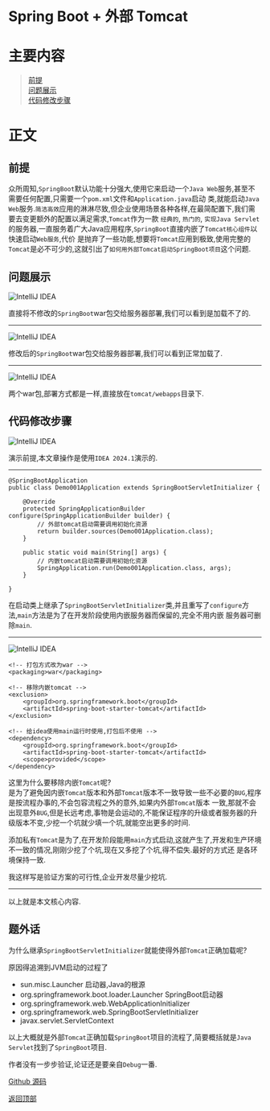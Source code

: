 # Spring Boot + 外部 Tomcat

# 主要内容

> [前提](#前提)  
> [问题展示](#问题展示)  
> [代码修改步骤](#代码修改步骤)

# 正文

## 前提

众所周知,`SpringBoot`默认功能十分强大,使用它来启动一个`Java Web`服务,甚至不需要任何配置,只需要一个`pom.xml`文件和`Application.java`启动
类,就能启动`Java Web`服务.`简洁高效`应用的淋淋尽致,但企业使用场景各种各样,在最简配置下,我们需要去变更额外的配置以满足需求,`Tomcat`作为一款
`经典的`, `热门的`, `实现Java Servlet`的服务器,一直服务着广大Java应用程序,`SpringBoot`直接内嵌了`Tomcat核心组件`以快速启动`Web服务`,代价
是抛弃了一些功能,想要将`Tomcat`应用到极致,使用完整的`Tomcat`是必不可少的,这就引出了`如何用外部Tomcat启动SpringBoot项目`这个问题.

## 问题展示

![IntelliJ IDEA](0005_springboot_tomcat/001.png)

直接将不修改的`SpringBoot`war包交给服务器部署,我们可以看到是加载不了的.

----

![IntelliJ IDEA](0005_springboot_tomcat/002.png)

修改后的`SpringBoot`war包交给服务器部署,我们可以看到正常加载了.

----

![IntelliJ IDEA](0005_springboot_tomcat/003.png)

两个war包,部署方式都是一样,直接放在`tomcat/webapps`目录下.

## 代码修改步骤

![IntelliJ IDEA](0005_springboot_tomcat/000.png)

演示前提,本文章操作是使用`IDEA 2024.1`演示的.

----

```
@SpringBootApplication
public class Demo001Application extends SpringBootServletInitializer {

    @Override
    protected SpringApplicationBuilder configure(SpringApplicationBuilder builder) {
        // 外部tomcat启动需要调用初始化资源
        return builder.sources(Demo001Application.class);
    }

    public static void main(String[] args) {
        // 内嵌tomcat启动需要调用初始化资源
        SpringApplication.run(Demo001Application.class, args);
    }

}
```

在启动类上继承了`SpringBootServletInitializer`类,并且重写了`configure`方法,`main`方法是为了在开发阶段使用内嵌服务器而保留的,完全不用内嵌
服务器可删除`main`.

----

![IntelliJ IDEA](0005_springboot_tomcat/004.png)

```
<!-- 打包方式改为war -->
<packaging>war</packaging>

<!-- 移除内嵌tomcat -->
<exclusion>
    <groupId>org.springframework.boot</groupId>
    <artifactId>spring-boot-starter-tomcat</artifactId>
</exclusion>

<!-- 给idea使用main运行时使用,打包后不使用 -->
<dependency>
    <groupId>org.springframework.boot</groupId>
    <artifactId>spring-boot-starter-tomcat</artifactId>
    <scope>provided</scope>
</dependency>
```

这里为什么要移除内嵌`Tomcat`呢?  
是为了避免因内嵌`Tomcat`版本和外部`Tomcat`版本不一致导致一些不必要的`BUG`,程序是按流程办事的,不会包容流程之外的意外,如果内外部`Tomcat`版本
一致,那就不会出现意外`BUG`,但是长远考虑,事物是会运动的,不能保证程序的升级或者服务器的升级版本不变,少挖一个坑就少填一个坑,就能空出更多的时间.

添加私有`Tomcat`是为了,在开发阶段能用`main`方式启动,这就产生了,开发和生产环境不一致的情况,刚刚少挖了个坑,现在又多挖了个坑,得不偿失.最好的方式还
是各环境保持一致.

我这样写是验证方案的可行性,企业开发尽量少挖坑.

----

以上就是本文核心内容.

## 题外话

为什么继承`SpringBootServletInitializer`就能使得外部`Tomcat`正确加载呢?

原因得追溯到JVM启动的过程了
- sun.misc.Launcher 启动器,Java的根源
- org.springframework.boot.loader.Launcher SpringBoot启动器
- org.springframework.web.WebApplicationInitializer
- org.springframework.web.SpringBootServletInitializer
- javax.servlet.ServletContext

以上大概就是外部`Tomcat`正确加载`SpringBoot`项目的流程了,简要概括就是`Java Servlet`找到了`SpringBoot`项目.

作者没有一步步验证,论证还是要亲自`Debug`一番.

[Github 源码](https://github.com/Awaion/tools/tree/master/demo001)

[返回顶部](#主要内容)

